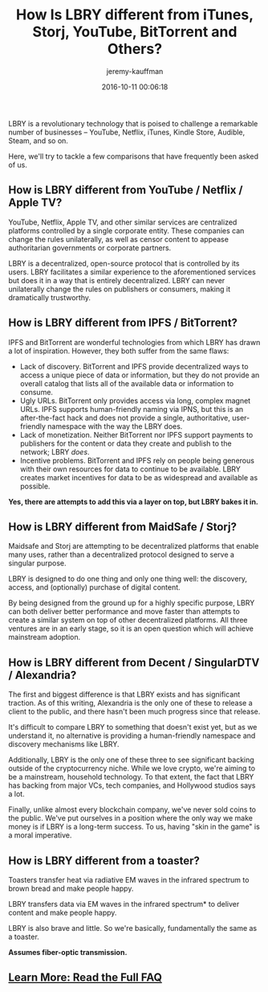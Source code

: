 ﻿---
author: jeremy-kauffman
title: 'How Is LBRY different from iTunes, Storj, YouTube, BitTorrent and Others?'
date: '2016-10-11 00:06:18'
cover: 'lbry-desk.png'
---

LBRY is a revolutionary technology that is poised to challenge a remarkable number of businesses – YouTube, Netflix, iTunes, Kindle Store, Audible, Steam, and so on.

Here, we'll try to tackle a few comparisons that have frequently been asked of us.

## How is LBRY different from YouTube / Netflix / Apple TV?

YouTube, Netflix, Apple TV, and other similar services are centralized platforms controlled by a single corporate entity. These companies can change the rules unilaterally, as well as censor content to appease authoritarian governments or corporate partners.

LBRY is a decentralized, open-source protocol that is controlled by its users. LBRY facilitates a similar experience to the aforementioned services but does it in a way that is entirely decentralized. LBRY can never unilaterally change the rules on publishers or consumers, making it dramatically trustworthy.

## How is LBRY different from IPFS / BitTorrent?

IPFS and BitTorrent are wonderful technologies from which LBRY has drawn a lot of inspiration. However, they both suffer from the same flaws:

- Lack of discovery. BitTorrent and IPFS provide decentralized ways to access a unique piece of data or information, but they do not provide an overall catalog that lists all of the available data or information to consume.
- Ugly URLs. BitTorrent only provides access via long, complex magnet URLs. IPFS supports human-friendly naming via IPNS, but this is an after-the-fact hack and does not provide a single, authoritative, user-friendly namespace with the way the LBRY does.
- Lack of monetization. Neither BitTorrent nor IPFS support payments to publishers for the content or data they create and publish to the network; LBRY *does*.
- Incentive problems. BitTorrent and IPFS rely on people being generous with their own resources for data to continue to be available. LBRY creates market incentives for data to be as widespread and available as possible.

**Yes, there are attempts to add this via a layer on top, but LBRY bakes it in.**

## How is LBRY different from MaidSafe / Storj?

Maidsafe and Storj are attempting to be decentralized platforms that enable many uses, rather than a decentralized protocol designed to serve a singular purpose.

LBRY is designed to do one thing and only one thing well: the discovery, access, and (optionally) purchase of digital content.

By being designed from the ground up for a highly specific purpose, LBRY can both deliver better performance and move faster than attempts to create a similar system on top of other decentralized platforms. All three ventures are in an early stage, so it is an open question which will achieve mainstream adoption.

## How is LBRY different from Decent / SingularDTV / Alexandria?

The first and biggest difference is that LBRY exists and has significant traction. As of this writing, Alexandria is the only one of these to release a client to the public, and there hasn't been much progress since that release.

It's difficult to compare LBRY to something that doesn't exist yet, but as we understand it, no alternative is providing a human-friendly namespace and discovery mechanisms like LBRY.

Additionally, LBRY is the only one of these three to see significant backing outside of the cryptocurrency niche. While we love crypto, we're aiming to be a mainstream, household technology. To that extent, the fact that LBRY has backing from major VCs, tech companies, and Hollywood studios says a lot.

Finally, unlike almost every blockchain company, we've never sold coins to the public. We've put ourselves in a position where the only way we make money is if LBRY is a long-term success. To us, having "skin in the game" is a moral imperative.

## How is LBRY different from a toaster?

Toasters transfer heat via radiative EM waves in the infrared spectrum to brown bread and make people happy.

LBRY transfers data via EM waves in the infrared spectrum* to deliver content and make people happy.

LBRY is also brave and little. So we're basically, fundamentally the same as a toaster.

**Assumes fiber-optic transmission.**

## [Learn More: Read the Full FAQ](https://lbry.io/faq)
